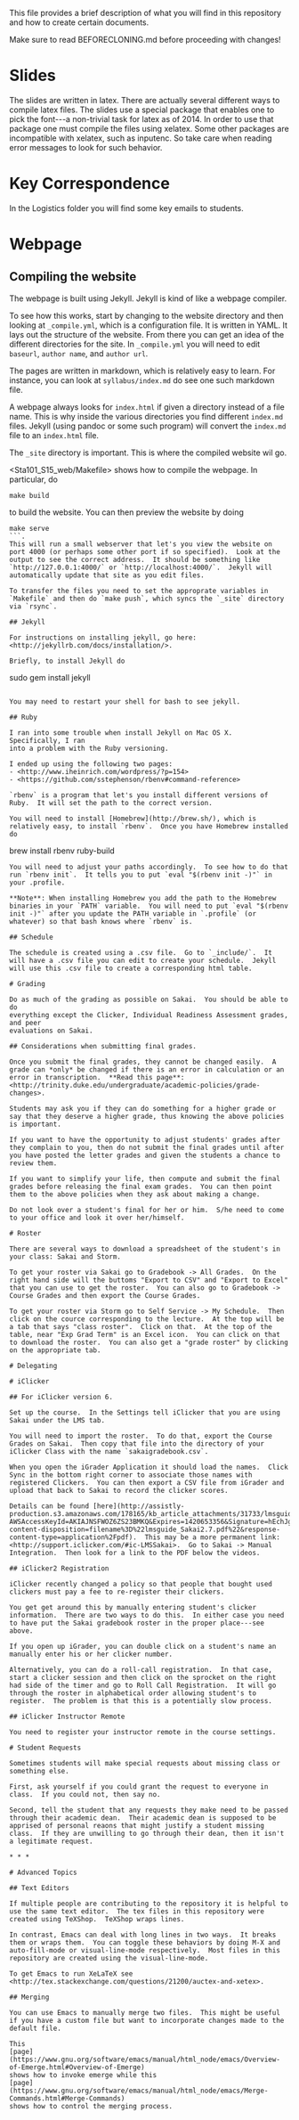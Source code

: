 <!-- -*- eval: (auto-fill-mode 0); eval: (visual-line-mode 1); -*- -->

This file provides a brief description of what you will find in this repository and how to create certain documents.

Make sure to read BEFORECLONING.md before proceeding with changes!

# Slides

The slides are written in latex.  There are actually several different ways to compile latex files.  The slides use a special package that enables one to pick the font---a non-trivial task for latex as of 2014.  In order to use that package one must compile the files using xelatex.  Some other packages are incompatible with xelatex, such as inputenc.  So take care when reading error messages to look for such behavior.

# Key Correspondence

In the Logistics folder you will find some key emails to students.

# Webpage

## Compiling the website

The webpage is built using Jekyll.  Jekyll is kind of like a webpage compiler.

To see how this works, start by changing to the website directory and then looking at `_compile.yml`, which is a configuration file.  It is written in YAML.  It lays out the structure of the website.  From there you can get an idea of the different directories for the site.  In `_compile.yml` you will need to edit `baseurl`, `author name`, and `author url`.

The pages are written in markdown, which is relatively easy to learn.  For instance, you can look at `syllabus/index.md` do see one such markdown file.

A webpage always looks for `index.html` if given a directory instead of a file name.  This is why inside the various directories you find different `index.md` files.  Jekyll (using pandoc or some such program) will convert the `index.md` file to an `index.html` file.

The `_site` directory is important.  This is where the compiled website wil go.

<Sta101_S15_web/Makefile> shows how to compile the webpage.  In particular, do
```
make build
```
to build the website.  You can then preview the website by doing
```
make serve
```.
This will run a small webserver that let's you view the website on port 4000 (or perhaps some other port if so specified).  Look at the output to see the correct address.  It should be something like `http://127.0.0.1:4000/` or `http://localhost:4000/`.  Jekyll will automatically update that site as you edit files.

To transfer the files you need to set the approprate variables in `Makefile` and then do `make push`, which syncs the `_site` directory via `rsync`.

## Jekyll

For instructions on installing jekyll, go here: <http://jekyllrb.com/docs/installation/>.

Briefly, to install Jekyll do
```
sudo gem install jekyll
```.

You may need to restart your shell for bash to see jekyll.

## Ruby

I ran into some trouble when install Jekyll on Mac OS X.  Specifically, I ran
into a problem with the Ruby versioning.

I ended up using the following two pages:
- <http://www.iheinrich.com/wordpress/?p=154>
- <https://github.com/sstephenson/rbenv#command-reference>

`rbenv` is a program that let's you install different versions of Ruby.  It will set the path to the correct version.

You will need to install [Homebrew](http://brew.sh/), which is relatively easy, to install `rbenv`.  Once you have Homebrew installed do
```
brew install rbenv ruby-build
```
You will need to adjust your paths accordingly.  To see how to do that run `rbenv init`.  It tells you to put `eval "$(rbenv init -)"` in your .profile.

**Note**: When installing Homebrew you add the path to the Homebrew binaries in your `PATH` variable.  You will need to put `eval "$(rbenv init -)"` after you update the PATH variable in `.profile` (or whatever) so that bash knows where `rbenv` is.

## Schedule

The schedule is created using a .csv file.  Go to `_include/`.  It will have a .csv file you can edit to create your schedule.  Jekyll will use this .csv file to create a corresponding html table.

# Grading

Do as much of the grading as possible on Sakai.  You should be able to do
everything except the Clicker, Individual Readiness Assessment grades, and peer
evaluations on Sakai.

## Considerations when submitting final grades.

Once you submit the final grades, they cannot be changed easily.  A grade can *only* be changed if there is an error in calculation or an error in transcription.  **Read this page**: <http://trinity.duke.edu/undergraduate/academic-policies/grade-changes>.

Students may ask you if they can do something for a higher grade or say that they deserve a higher grade, thus knowing the above policies is important.

If you want to have the opportunity to adjust students' grades after they complain to you, then do not submit the final grades until after you have posted the letter grades and given the students a chance to review them.

If you want to simplify your life, then compute and submit the final grades before releasing the final exam grades.  You can then point them to the above policies when they ask about making a change.

Do not look over a student's final for her or him.  S/he need to come to your office and look it over her/himself.

# Roster

There are several ways to download a spreadsheet of the student's in your class: Sakai and Storm.

To get your roster via Sakai go to Gradebook -> All Grades.  On the right hand side will the buttoms "Export to CSV" and "Export to Excel" that you can use to get the roster.  You can also go to Gradebook -> Course Grades and then export the Course Grades.

To get your roster via Storm go to Self Service -> My Schedule.  Then click on the cource corresponding to the lecture.  At the top will be a tab that says "class roster".  Click on that.  At the top of the table, near "Exp Grad Term" is an Excel icon.  You can click on that to download the roster.  You can also get a "grade roster" by clicking on the appropriate tab.

# Delegating 

# iClicker

## For iClicker version 6.

Set up the course.  In the Settings tell iClicker that you are using Sakai under the LMS tab.

You will need to import the roster.  To do that, export the Course Grades on Sakai.  Then copy that file into the directory of your iClicker Class with the name `sakaigradebook.csv`.

When you open the iGrader Application it should load the names.  Click Sync in the bottom right corner to associate those names with registered Clickers.  You can then export a CSV file from iGrader and upload that back to Sakai to record the clicker scores.

Details can be found [here](http://assistly-production.s3.amazonaws.com/178165/kb_article_attachments/31733/lmsguide_Sakai2.7_original.pdf?AWSAccessKeyId=AKIAJNSFWOZ6ZS23BMKQ&Expires=1420653356&Signature=hEchJgYbII8WmSpJhbUPb1cspJg%3D&response-content-disposition=filename%3D%22lmsguide_Sakai2.7.pdf%22&response-content-type=application%2Fpdf).  This may be a more permanent link: <http://support.iclicker.com/#ic-LMSSakai>.  Go to Sakai -> Manual Integration.  Then look for a link to the PDF below the videos.

## iClicker2 Registration

iClicker recently changed a policy so that people that bought used clickers must pay a fee to re-register their clickers.

You get get around this by manually entering student's clicker information.  There are two ways to do this.  In either case you need to have put the Sakai gradebook roster in the proper place---see above.

If you open up iGrader, you can double click on a student's name an manually enter his or her clicker number.

Alternatively, you can do a roll-call registration.  In that case, start a clicker session and then click on the sprocket on the right had side of the timer and go to Roll Call Registration.  It will go through the roster in alphabetical order allowing student's to register.  The problem is that this is a potentially slow process.

## iClicker Instructor Remote

You need to register your instructor remote in the course settings.

# Student Requests

Sometimes students will make special requests about missing class or something else.

First, ask yourself if you could grant the request to everyone in class.  If you could not, then say no.

Second, tell the student that any requests they make need to be passed through their academic dean.  Their academic dean is supposed to be apprised of personal reaons that might justify a student missing class.  If they are unwilling to go through their dean, then it isn't a legitimate request.

* * *

# Advanced Topics

## Text Editors

If multiple people are contributing to the repository it is helpful to use the same text editor.  The tex files in this repository were created using TeXShop.  TeXShop wraps lines.

In contrast, Emacs can deal with long lines in two ways.  It breaks them or wraps them.  You can toggle these behaviors by doing M-X and auto-fill-mode or visual-line-mode respectively.  Most files in this repository are created using the visual-line-mode.

To get Emacs to run XeLaTeX see <http://tex.stackexchange.com/questions/21200/auctex-and-xetex>.

## Merging

You can use Emacs to manually merge two files.  This might be useful if you have a custom file but want to incorporate changes made to the default file.

This
[page](https://www.gnu.org/software/emacs/manual/html_node/emacs/Overview-of-Emerge.html#Overview-of-Emerge)
shows how to invoke emerge while this
[page](https://www.gnu.org/software/emacs/manual/html_node/emacs/Merge-Commands.html#Merge-Commands)
shows how to control the merging process.
